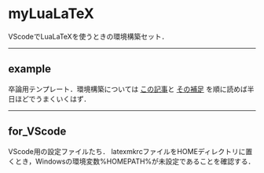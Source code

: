 # myLuaLaTeX

VScodeでLuaLaTeXを使うときの環境構築セット．

---

## example

卒論用テンプレート．環境構築については
[この記事](https://qiita.com/passive-radio/items/623c9a35e86b6666b89e)と
[その補足](https://everykalax.hateblo.jp/entry/2023/05/05/023807)
を順に読めば半日ほどでうまくいくはず．

---

## for_VScode

VScode用の設定ファイルたち．
latexmkrcファイルをHOMEディレクトリに置くとき，Windowsの環境変数%HOMEPATH%が未設定であることを確認する．
